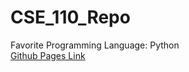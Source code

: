 # CSE_110_Repo
Favorite Programming Language: Python <br />
[Github Pages Link](https://ttl074.github.io/CSE_110_Repo/)